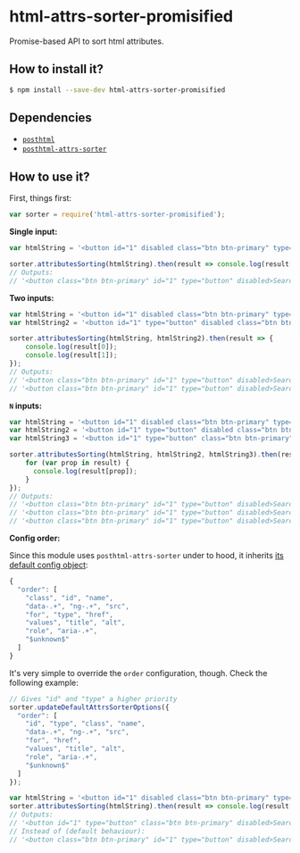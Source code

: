 # html-attrs-sorter-promisified

Promise-based API to sort html attributes.

## How to install it?

```bash
$ npm install --save-dev html-attrs-sorter-promisified
```

## Dependencies

- [`posthtml`](https://github.com/posthtml/posthtml)
- [`posthtml-attrs-sorter`](https://github.com/mrmlnc/posthtml-attrs-sorter)

## How to use it?

First, things first:

```js
var sorter = require('html-attrs-sorter-promisified');
```

**Single input:**

```js
var htmlString = '<button id="1" disabled class="btn btn-primary" type="button">Search</button>';

sorter.attributesSorting(htmlString).then(result => console.log(result[0]));
// Outputs:
// '<button class="btn btn-primary" id="1" type="button" disabled>Search</button>'
```

**Two inputs:**

```js
var htmlString = '<button id="1" disabled class="btn btn-primary" type="button">Search</button>';
var htmlString2 = '<button id="1" type="button" disabled class="btn btn-primary">Search</button>';

sorter.attributesSorting(htmlString, htmlString2).then(result => {
	console.log(result[0]);
	console.log(result[1]);
});
// Outputs:
// '<button class="btn btn-primary" id="1" type="button" disabled>Search</button>'
// '<button class="btn btn-primary" id="1" type="button" disabled>Search</button>'
```

**`N` inputs:**

```js
var htmlString = '<button id="1" disabled class="btn btn-primary" type="button">Search</button>';
var htmlString2 = '<button id="1" type="button" disabled class="btn btn-primary">Search</button>';
var htmlString3 = '<button id="1" type="button" class="btn btn-primary" disabled>Search</button>';

sorter.attributesSorting(htmlString, htmlString2, htmlString3).then(result => {
	for (var prop in result) {
	  console.log(result[prop]);
	}
});
// Outputs:
// '<button class="btn btn-primary" id="1" type="button" disabled>Search</button>'
// '<button class="btn btn-primary" id="1" type="button" disabled>Search</button>'
// '<button class="btn btn-primary" id="1" type="button" disabled>Search</button>'
```

**Config order:**

Since this module uses `posthtml-attrs-sorter` under to hood, it inherits [its default config object](https://github.com/mrmlnc/posthtml-attrs-sorter#options):

```js
{
  "order": [
    "class", "id", "name",
    "data-.+", "ng-.+", "src",
    "for", "type", "href",
    "values", "title", "alt",
    "role", "aria-.+",
    "$unknown$"
  ]
}
```

It's very simple to override the `order` configuration, though. Check the following example:

```js
// Gives "id" and "type" a higher priority
sorter.updateDefaultAttrsSorterOptions({
  "order": [
    "id", "type", "class", "name",
    "data-.+", "ng-.+", "src",
    "for", "href",
    "values", "title", "alt",
    "role", "aria-.+",
    "$unknown$"
  ]
});

var htmlString = '<button id="1" disabled class="btn btn-primary" type="button">Search</button>';
sorter.attributesSorting(htmlString).then(result => console.log(result[0]));
// Outputs:
// '<button id="1" type="button" class="btn btn-primary" disabled>Search</button>'
// Instead of (default behaviour):
// '<button class="btn btn-primary" id="1" type="button" disabled>Search</button>'
```
